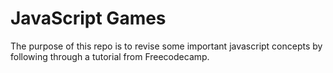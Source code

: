 # JavaScript Games

The purpose of this repo is to revise some important javascript concepts by following through a tutorial from Freecodecamp.

